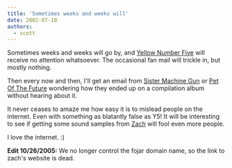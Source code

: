 ```yaml
---
title: 'Sometimes weeks and weeks will'
date: 2002-07-10
authors:
  - scott
---
```


Sometimes weeks and weeks will go by, and [Yellow Number Five](https://archives.spaceninja.com/yellow5/v2/) will receive no attention whatsoever. The occasional fan mail will trickle in, but mostly nothing.

Then every now and then, I'll get an email from [Sister Machine Gun](https://archives.spaceninja.com/yellow5/v2/sistermachinegun.html) or [Pet Of The Future](https://archives.spaceninja.com/yellow5/v2/petofthefuture.html) wondering how they ended up on a compilation album without hearing about it.

It never ceases to amaze me how easy it is to mislead people on the internet. Even with something as blatantly false as Y5! It will be interesting to see if getting some sound samples from [Zach](http://www.fojar.com/~chaz/fd/) will fool even more people.

I love the internet. :)

**Edit 10/26/2005:** We no longer control the fojar domain name, so the link to zach's website is dead.

